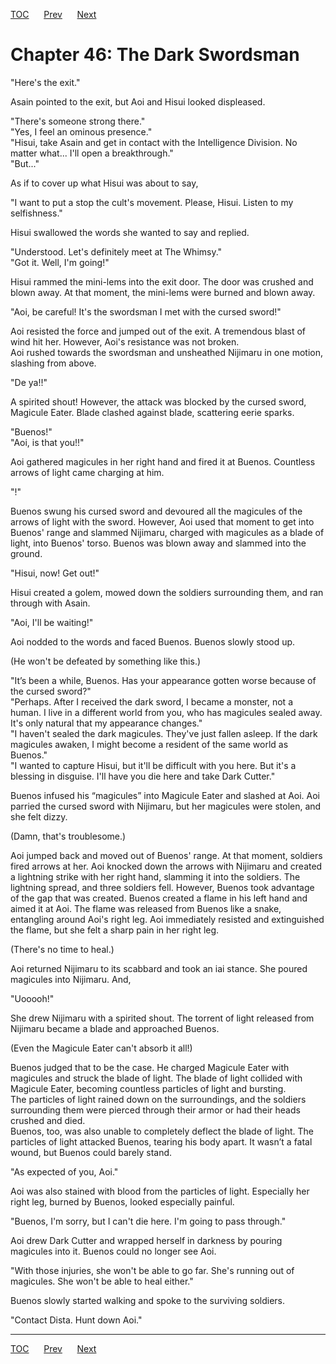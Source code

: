 [TOC](../readme.md)&nbsp;&nbsp;&nbsp;&nbsp;&nbsp;&nbsp;[Prev](section_0016.md)&nbsp;&nbsp;&nbsp;&nbsp;&nbsp;&nbsp;[Next](section_0018.md)



# Chapter 46: The Dark Swordsman

"Here's the exit."  
  
Asain pointed to the exit, but Aoi and Hisui looked displeased.  
  
"There's someone strong there."  
"Yes, I feel an ominous presence."  
"Hisui, take Asain and get in contact with the Intelligence Division. No
matter what... I'll open a breakthrough."  
"But..."  
  
As if to cover up what Hisui was about to say,  
  
"I want to put a stop the cult's movement. Please, Hisui. Listen to my
selfishness."  
  
Hisui swallowed the words she wanted to say and replied.  
  
"Understood. Let's definitely meet at The Whimsy."  
"Got it. Well, I'm going!"  
  
Hisui rammed the mini-lems into the exit door. The door was crushed and
blown away. At that moment, the mini-lems were burned and blown away.  
  
"Aoi, be careful! It's the swordsman I met with the cursed sword!"  
  
Aoi resisted the force and jumped out of the exit. A tremendous blast of
wind hit her. However, Aoi's resistance was not broken.  
Aoi rushed towards the swordsman and unsheathed Nijimaru in one motion,
slashing from above.  
  
"De ya!!"  
  
A spirited shout! However, the attack was blocked by the cursed sword,
Magicule Eater. Blade clashed against blade, scattering eerie sparks.  
  
"Buenos!"  
"Aoi, is that you!!"  
  
Aoi gathered magicules in her right hand and fired it at Buenos.
Countless arrows of light came charging at him.  
  
"!"  
  
Buenos swung his cursed sword and devoured all the magicules of the
arrows of light with the sword. However, Aoi used that moment to get
into Buenos' range and slammed Nijimaru, charged with magicules as a
blade of light, into Buenos' torso. Buenos was blown away and slammed
into the ground.  
  
"Hisui, now! Get out!"  
  
Hisui created a golem, mowed down the soldiers surrounding them, and ran
through with Asain.  
  
"Aoi, I'll be waiting!"  
  
Aoi nodded to the words and faced Buenos. Buenos slowly stood up.  
  
(He won't be defeated by something like this.)  
  
"It’s been a while, Buenos. Has your appearance gotten worse because of
the cursed sword?"  
"Perhaps. After I received the dark sword, I became a monster, not a
human. I live in a different world from you, who has magicules sealed
away. It's only natural that my appearance changes."  
"I haven't sealed the dark magicules. They've just fallen asleep. If the
dark magicules awaken, I might become a resident of the same world as
Buenos."  
"I wanted to capture Hisui, but it'll be difficult with you here. But
it's a blessing in disguise. I'll have you die here and take Dark
Cutter."  
  
Buenos infused his “magicules” into Magicule Eater and slashed at Aoi.
Aoi parried the cursed sword with Nijimaru, but her magicules were
stolen, and she felt dizzy.  
  
(Damn, that's troublesome.)  
  
Aoi jumped back and moved out of Buenos' range. At that moment, soldiers
fired arrows at her. Aoi knocked down the arrows with Nijimaru and
created a lightning strike with her right hand, slamming it into the
soldiers. The lightning spread, and three soldiers fell. However, Buenos
took advantage of the gap that was created. Buenos created a flame in
his left hand and aimed it at Aoi. The flame was released from Buenos
like a snake, entangling around Aoi's right leg. Aoi immediately
resisted and extinguished the flame, but she felt a sharp pain in her
right leg.  
  
(There's no time to heal.)  
  
Aoi returned Nijimaru to its scabbard and took an iai stance. She poured
magicules into Nijimaru. And,  
  
"Uooooh!"  
  
She drew Nijimaru with a spirited shout. The torrent of light released
from Nijimaru became a blade and approached Buenos.  
  
(Even the Magicule Eater can't absorb it all!)  
  
Buenos judged that to be the case. He charged Magicule Eater with
magicules and struck the blade of light. The blade of light collided
with Magicule Eater, becoming countless particles of light and
bursting.  
The particles of light rained down on the surroundings, and the soldiers
surrounding them were pierced through their armor or had their heads
crushed and died.  
Buenos, too, was also unable to completely deflect the blade of light.
The particles of light attacked Buenos, tearing his body apart. It
wasn’t a fatal wound, but Buenos could barely stand.  
  
"As expected of you, Aoi."  
  
Aoi was also stained with blood from the particles of light. Especially
her right leg, burned by Buenos, looked especially painful.  
  
"Buenos, I'm sorry, but I can't die here. I'm going to pass through."  
  
Aoi drew Dark Cutter and wrapped herself in darkness by pouring
magicules into it. Buenos could no longer see Aoi.  
  
"With those injuries, she won't be able to go far. She's running out of
magicules. She won't be able to heal either."  
  
Buenos slowly started walking and spoke to the surviving soldiers.  
  
"Contact Dista. Hunt down Aoi."  
  
  
  


---
[TOC](../readme.md)&nbsp;&nbsp;&nbsp;&nbsp;&nbsp;&nbsp;[Prev](section_0016.md)&nbsp;&nbsp;&nbsp;&nbsp;&nbsp;&nbsp;[Next](section_0018.md)

